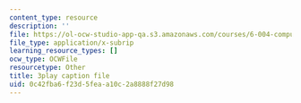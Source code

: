 ```yaml
---
content_type: resource
description: ''
file: https://ol-ocw-studio-app-qa.s3.amazonaws.com/courses/6-004-computation-structures-spring-2017/0c42fba6f23d5feaa10c2a8888f27d98_Ht_tyuAWmpM.vtt
file_type: application/x-subrip
learning_resource_types: []
ocw_type: OCWFile
resourcetype: Other
title: 3play caption file
uid: 0c42fba6-f23d-5fea-a10c-2a8888f27d98
---
```


